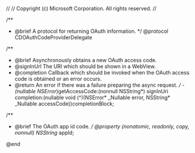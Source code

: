 //
//  Copyright (c) Microsoft Corporation. All rights reserved.
//

/**
 * @brief A protocol for returning OAuth information.
 */
@protocol CDOAuthCodeProviderDelegate

/**
 * @brief Asynchronously obtains a new OAuth access code.
 * @signInUrl The URI which should be shown in a WebView.
 * @completion Callback which should be invoked when the OAuth access code is obtained or an error occurs.
 * @return An error if there was a failure preparing the async request.
 */
-(nullable NSError*)getAccessCode:(nonnull NSString*) signInUri completion:(nullable void (^)(NSError* _Nullable error, NSString* _Nullable accessCode))completionBlock;

/**
 * @brief The OAuth app id code.
 */
@property (nonatomic, readonly, copy, nonnull) NSString* appId;

@end

